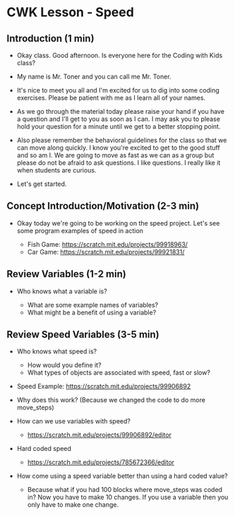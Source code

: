 
# CWK Lesson - Speed

## Introduction (1 min)

- Okay class.  Good afternoon.  Is everyone here for the Coding with Kids class? 

- My name is Mr. Toner and you can call me Mr. Toner.  
- It's nice to meet you all and I'm excited for us to dig into some coding exercises.  Please be patient with me as I learn all of your names. 

- As we go through the material today please raise your hand if you have a question and I'll get to you as soon as I can. I may ask you to please hold your question for a minute until we get to a better stopping point. 

- Also please remember the behavioral guidelines for the class so that we can move along quickly.  I know you're excited to get to the good stuff and so am I.  We are going to move as fast as we can as a group but please do not be afraid to ask questions.  I like questions.  I really like it when students are curious. 

- Let's get started. 

## Concept Introduction/Motivation (2-3 min)

- Okay today we're going to be working on the speed project.  Let's see some program examples of speed in action

  - Fish Game: https://scratch.mit.edu/projects/99918963/
  - Car Game: https://scratch.mit.edu/projects/99921831/

## Review Variables (1-2 min)

- Who knows what a variable is?  

  - What are some example names of variables?
  - What might be a benefit of using a variable? 

## Review Speed Variables (3-5 min)

- Who knows what speed is?  

  - How would you define it? 
  - What types of objects are associated with speed, fast or slow? 

- Speed Example: https://scratch.mit.edu/projects/99906892

- Why does this work?  (Because we changed the code to do more move_steps)

- How can we use variables with speed? 

  - https://scratch.mit.edu/projects/99906892/editor

- Hard coded speed

  - https://scratch.mit.edu/projects/785672366/editor

- How come using a speed variable better than using a hard coded value?  

  - Because what if you had 100 blocks where move_steps was coded in? Now you have to make 10 changes. If you use a variable then you only have to make one change. 
